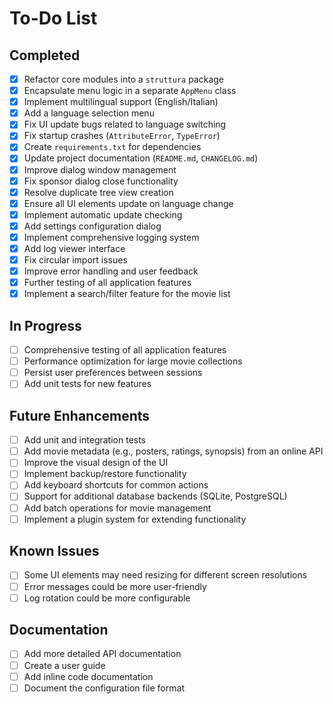 # To-Do List

## Completed 

- [x] Refactor core modules into a `struttura` package
- [x] Encapsulate menu logic in a separate `AppMenu` class
- [x] Implement multilingual support (English/Italian)
- [x] Add a language selection menu
- [x] Fix UI update bugs related to language switching
- [x] Fix startup crashes (`AttributeError`, `TypeError`)
- [x] Create `requirements.txt` for dependencies
- [x] Update project documentation (`README.md`, `CHANGELOG.md`)
- [x] Improve dialog window management
- [x] Fix sponsor dialog close functionality
- [x] Resolve duplicate tree view creation
- [x] Ensure all UI elements update on language change
- [x] Implement automatic update checking
- [x] Add settings configuration dialog
- [x] Implement comprehensive logging system
- [x] Add log viewer interface
- [x] Fix circular import issues
- [x] Improve error handling and user feedback
- [x] Further testing of all application features
- [x] Implement a search/filter feature for the movie list

## In Progress 

- [ ] Comprehensive testing of all application features
- [ ] Performance optimization for large movie collections
- [ ] Persist user preferences between sessions
- [ ] Add unit tests for new features

## Future Enhancements 

- [ ] Add unit and integration tests
- [ ] Add movie metadata (e.g., posters, ratings, synopsis) from an online API
- [ ] Improve the visual design of the UI
- [ ] Implement backup/restore functionality
- [ ] Add keyboard shortcuts for common actions
- [ ] Support for additional database backends (SQLite, PostgreSQL)
- [ ] Add batch operations for movie management
- [ ] Implement a plugin system for extending functionality

## Known Issues

- [ ] Some UI elements may need resizing for different screen resolutions
- [ ] Error messages could be more user-friendly
- [ ] Log rotation could be more configurable

## Documentation

- [ ] Add more detailed API documentation
- [ ] Create a user guide
- [ ] Add inline code documentation
- [ ] Document the configuration file format
